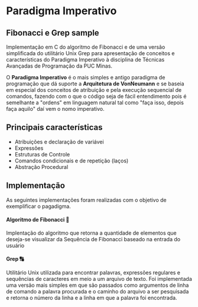 # Paradigma Imperativo
## Fibonacci e Grep sample

Implementação em C do algoritmo de Fibonacci e de uma versão simplificada do utilitário Unix Grep para apresentação de conceitos e características do Paradigma Imperativo à disciplina de Técnicas Avançadas de Programação da PUC Minas.

O **Paradigma Imperativo** é o mais simples e antigo paradigma de programação que dá suporte a **Arquitetura de VonNeumann** e se baseia em especial dos conceitos de atribuição e pela execução sequencial de comandos, fazendo com o que o código seja de fácil entendimento pois é semelhante a "ordens" em linguagem natural tal como "faça isso, depois faça aquilo" daí vem o nomo imperativo.

## Principais características

- Atribuições e declaração de variávei
- Expressões
- Estruturas de Controle
- Comandos condicionais e de repetição (laços)
- Abstração Procedural

## Implementação

As seguintes implementações foram realizadas com o objetivo de exemplificar o pagadigma.

#### Algoritmo de Fibonacci :1234:
   Implentação do algoritmo que retorna a quantidade de elementos que deseja-se visualizar da Sequência de Fibonacci baseado na entrada do usuário

#### Grep :capital_abcd:
   Utilitário Unix utilizada para encontrar palavras, expressões regulares e sequências de caracteres em meio a um arquivo de texto. Foi implementada uma versão mais simples em que são passados como argumentos de linha de comando a palavra procurada e o caminho do arquivo a ser pesquisada e retorna o número da linha e a linha em que a palavra foi encontrada.